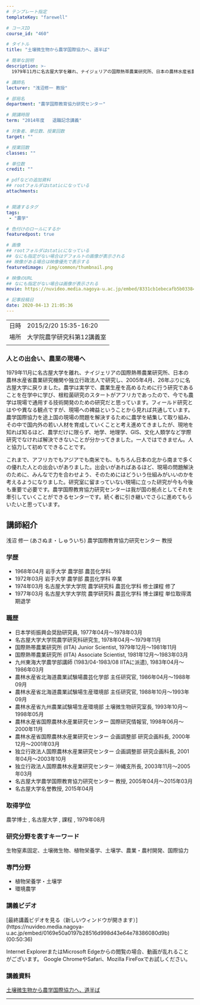 ```yaml
---
# テンプレート指定
templateKey: "farewell"

# コースID
course_id: "460"

# タイトル
title: "土壌微生物から農学国際協力へ、道半ば"

# 簡単な説明
description: >-
  1979年11月に名古屋大学を離れ、ナイジェリアの国際熱帯農業研究所、日本の農林水産省農業研究機関や独立行政法人で研究し、2005年4月、26年ぶりに名古屋大学に戻りました。農学は実学で、農業生産を高めるために行う研究であることを在学中に学び、根粒菌研究のスタートがアフリカであったので、今でも農学は現場で通用する技術開発のための研究だと思っています。フィールド研究とはやや異なる観点ですが、現場 ....

# 講師名
lecturer: "浅沼修一 教授"

# 部局名
department: "農学国際教育協力研究センター"

# 開講時限
term: "2014年度	退職記念講義"

# 対象者、単位数、授業回数
target: ""

# 授業回数
classes: ""

# 単位数
credit: ""

# pdfなどの追加資料
## rootフォルダはstaticになっている
attachments:


# 関連するタグ
tags:
 - "農学"

# 色付けのロールにするか
featuredpost: true

# 画像
## rootフォルダはstaticになっている
## なにも指定がない場合はデフォルトの画像が表示される
## 映像がある場合は映像優先で表示する
featuredimage: /img/common/thumbnail.png

# 映像のURL
## なにも指定がない場合は画像が表示される
movie: https://nuvideo.media.nagoya-u.ac.jp/embed/8331cb1ebecafb5b03384ba6bbbe5f66cb628b4f

# 記事投稿日
date: 2020-04-13 21:05:36
---
```


|   |   |
|---|---|
| 日時 | 2015/2/20  15:35-16:20 |
| 場所 | 大学院農学研究科第12講義室 |
|   |   |


### 人との出会い、農業の現場へ

1979年11月に名古屋大学を離れ、ナイジェリアの国際熱帯農業研究所、日本の農林水産省農業研究機関や独立行政法人で研究し、2005年4月、26年ぶりに名古屋大学に戻りました。農学は実学で、農業生産を高めるために行う研究であることを在学中に学び、根粒菌研究のスタートがアフリカであったので、今でも農学は現場で通用する技術開発のための研究だと思っています。フィールド研究とはやや異なる観点ですが、現場への裨益ということから見れば共通しています。農学国際協力を途上国の現場の問題を解決するために農学を結集して取り組み、その中で国内外の若い人材を育成していくことと考え進めてきましたが、現地を知れば知るほど、農学だけに限らず、地学、地理学、GIS、文化人類学など学際研究でなければ解決できないことが分かってきました。一人ではできません。人と協力して初めてできることです。

これまで、アフリカでもアジアでも南米でも、もちろん日本の北から南まで多くの優れた人との出会いがありました。出会いがあればあるほど、現場の問題解決のために、みんなで力を合わせよう、そのためにはどういう仕組みがいいのかを考えるようになりました。研究室に留まっていない現場に立った研究が今も今後も重要で必要です。農学国際教育協力研究センターは我が国の拠点としてそれを牽引していくことができるセンターです。続く者に引き継いでさらに進めてもらいたいと思っています。


## 講師紹介

浅沼 修一 (あさぬま・しゅういち) 農学国際教育協力研究センター 教授

### 学歴

* 1968年04月 岩手大学 農学部 農芸化学科
* 1972年03月 岩手大学 農学部 農芸化学科 卒業
* 1974年03月 名古屋大学大学院 農学研究科 農芸化学科 修士課程 修了
* 1977年03月 名古屋大学大学院 農学研究科 農芸化学科 博士課程 単位取得満期退学

### 職歴

* 日本学術振興会奨励研究員, 1977年04月〜1978年03月
* 名古屋大学大学院農学研究科研究生, 1978年04月〜1979年11月
* 国際熱帯農業研究所 (IITA) Junior Scientist, 1979年12月〜1981年11月
* 国際熱帯農業研究所 (IITA) Associate Scientist, 1981年12月〜1983年03月
* 九州東海大学農学部講師 (1983/04-1983/08 IITAに派遣), 1983年04月〜1986年03月
* 農林水産省北海道農業試験場農芸化学部 主任研究官, 1986年04月〜1988年09月
* 農林水産省北海道農業試験場生産環境部 主任研究官, 1988年10月〜1993年09月
* 農林水産省九州農業試験場生産環境部 土壌微生物研究室長, 1993年10月〜1998年05月
* 農林水産省国際農林水産業研究センター 国際研究情報官, 1998年06月〜2000年11月
* 農林水産省国際農林水産業研究センター 企画調整部 研究企画科長, 2000年12月〜2001年03月
* 独立行政法人国際農林水産業研究センター 企画調整部 研究企画科長, 2001年04月〜2003年10月
* 独立行政法人国際農林水産業研究センター 沖縄支所長, 2003年11月〜2005年03月
* 名古屋大学農学国際教育協力研究センター 教授, 2005年04月〜2015年03月
* 名古屋大学名誉教授, 2015年04月

### 取得学位

農学博士 , 名古屋大学 , 課程 , 1979年08月

### 研究分野を表すキーワード

生物窒素固定、土壌微生物、植物栄養学、土壌学、農業・農村開発、国際協力

### 専門分野

* 植物栄養学・土壌学
* 環境農学


### 講義ビデオ

<!--
<a href="https://nuvideo.media.nagoya-u.ac.jp/embed/0169e50a0197b28516d998d43e64e78386080d9b" target="blank">最終講義ビデオを見る（新しいウィンドウが開きます） </a>--> [最終講義ビデオを見る（新しいウィンドウが開きます）](https://nuvideo.media.nagoya-u.ac.jp/embed/0169e50a0197b28516d998d43e64e78386080d9b)(00:50:36)


Internet ExplorerまたはMicrosoft Edgeからの閲覧の場合、動画が乱れることがございます。
Google ChromeやSafari、Mozilla FireFoxでお試しください。

### 講義資料

[土壌微生物から農学国際協力へ、道半ば](https://ocw.nagoya-u.jp/files/460/lecture.pdf) 

-----